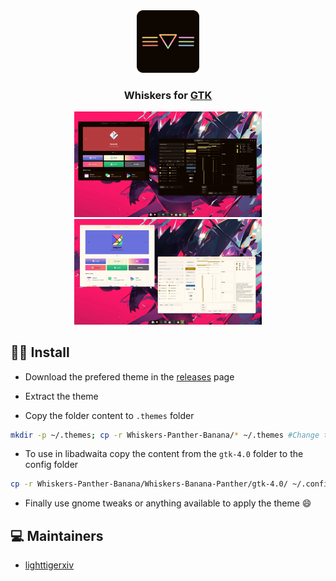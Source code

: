 <div align="center">

<img src="https://raw.githubusercontent.com/Whiskers-Color-Scheme/assets/main/logos/readme-logo.png" width="100">

### Whiskers for [GTK](https://www.gtk.org/)

<div>
    <img src="panther-preview.webp" width="300">
    <img src="tiger-preview.webp" width="300">
</div>
</div>

## 👷‍♂️ Install

- Download the prefered theme in the [releases](https://github.com/Whiskers-Color-Scheme/gtk/releases/) page

- Extract the theme

- Copy the folder content to `.themes` folder
```bash
mkdir -p ~/.themes; cp -r Whiskers-Panther-Banana/* ~/.themes #Change the folder name to your downloaded theme
```         

- To use in libadwaita copy the content from the `gtk-4.0` folder to the config folder
```bash
cp -r Whiskers-Panther-Banana/Whiskers-Banana-Panther/gtk-4.0/ ~/.config/gtk-4.0
```

- Finally use gnome tweaks or anything available to apply the theme 😄

## 💻 Maintainers

- [lighttigerxiv](https://github.com/lighttigerxiv)

